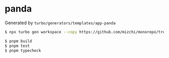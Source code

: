 # panda

Generated by `turbo/generators/templates/app-panda`

```bash
$ npx turbo gen workspace --copy https://github.com/mizchi/monorepo/tree/main/apps/panda-base
```

```bash
$ pnpm build
$ pnpm test
$ pnpm typecheck
```